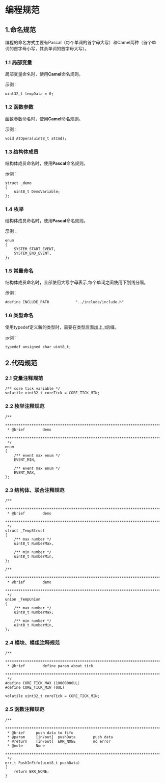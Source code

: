 # 编程规范

## 1.命名规范
编程的命名方式主要有Pascal（每个单词的首字母大写）和Camel两种（首个单词的首字母小写，其余单词的首字母大写）。

### 1.1 局部变量
局部变量命名时，使用**Camel**命名规则。

示例：
    
    uint32_t tempData = 0;

### 1.2 函数参数
函数参数命名时，使用**Camel**命名规则。

示例：
    
    void AtOpera(uint8_t atCmd);

### 1.3 结构体成员
结构体成员命名时，使用**Pascal**命名规则。

示例：
    
    struct _demo
	{
		uint8_t DemoVariable;
	};

### 1.4 枚举
结构体成员命名时，使用**Pascal**命名规则。

示例：
    
    enum
	{
		SYSTEM_START_EVENT,
		SYSTEM_END_EVENT,
	};

### 1.5 常量命名
结构体成员命名时，全部使用大写字母表示,每个单词之间使用下划线分隔。

示例：
    
    #define INCLUDE_PATH            "../include/include.h"

### 1.6 类型命名
使用typedef定义新的类型时，需要在类型后面加上_t后缀。

示例：
    
    typedef unsigned char uint8_t;

## 2.代码规范
### 2.1 变量注释规范
	
	/** core tick variable */
	volatile uint32_t coreTick = CORE_TICK_MIN;

### 2.2 枚举注释规范

	/**
	 *******************************************************************************
	 * @brief        demo
	 *******************************************************************************
	 */
	enum
	{
		/** event max enum */
		EVENT_MIN,

		/** event max enum */
		EVENT_MAX,
	};

### 2.3 结构体、联合注释规范

	/**
	 *******************************************************************************
	 * @brief        demo
	 *******************************************************************************
	 */
	struct _TempStruct
	{
		/** max number */
		uint8_t NumberMax,

		/** min number */
		uint8_t NumberMin,
	};

	/**
	 *******************************************************************************
	 * @brief        demo
	 *******************************************************************************
	 */
	union _TempUnion
	{
		/** max number */
		uint8_t NumberMax;

		/** min number */
		uint8_t NumberMin,
	};

### 2.4 模块、模组注释规范
	/**
	 *******************************************************************************
	 * @brief        define param about tick
	 *******************************************************************************
	 */
	#define CORE_TICK_MAX (10000000UL)
	#define CORE_TICK_MIN (0UL)

	volatile uint32_t coreTick = CORE_TICK_MIN;

### 2.5 函数注释规范

    /**
     *******************************************************************************
     * @brief     push data to fifo
     * @param     [in/out]  pushData        push data
     * @return    [in/out]  ERR_NONE        no error
     * @note      None
     *******************************************************************************
     */
    err_t PushInFifo(uint8_t pushData)
    {
	    return ERR_NONE;
    }